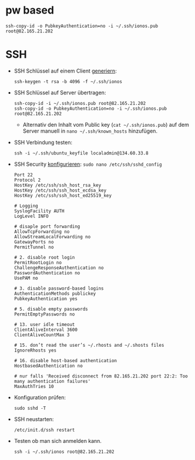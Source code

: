 # pw based

`ssh-copy-id -o PubkeyAuthentication=no -i ~/.ssh/ionos.pub root@82.165.21.202`

# SSH

* SSH Schlüssel auf einem
  Client [generiern](https://www.thomas-krenn.com/de/wiki/OpenSSH_Public_Key_Authentifizierung_unter_Ubuntu):

      ssh-keygen -t rsa -b 4096 -f ~/.ssh/ionos

* SSH Schlüssel auf Server übertragen:

      ssh-copy-id -i ~/.ssh/ionos.pub root@82.165.21.202
      ssh-copy-id -o PubkeyAuthentication=no -i ~/.ssh/ionos.pub root@82.165.21.202

    * Alternativ den Inhalt vom Public key (`cat ~/.ssh/ionos.pub`) auf dem Server manuell in `nano ~/.ssh/known_hosts`
      hinzufügen.

* SSH Verbindung testen:

      ssh -i ~/.ssh/ubuntu_keyfile localadmin@134.60.33.8

* SSH
  Security [konfigurieren](https://www.cyberciti.biz/tips/linux-unix-bsd-openssh-server-best-practices.html): `sudo nano /etc/ssh/sshd_config`

      Port 22
      Protocol 2
      HostKey /etc/ssh/ssh_host_rsa_key
      HostKey /etc/ssh/ssh_host_ecdsa_key
      HostKey /etc/ssh/ssh_host_ed25519_key

      # Logging
      SyslogFacility AUTH
      LogLevel INFO

      # disaple port forwarding
      AllowTcpForwarding no
      AllowStreamLocalForwarding no
      GatewayPorts no
      PermitTunnel no

      # 2. disable root login
      PermitRootLogin no
      ChallengeResponseAuthentication no
      PasswordAuthentication no
      UsePAM no

      # 3. disable password-based logins
      AuthenticationMethods publickey
      PubkeyAuthentication yes

      # 5. disable empty passwords
      PermitEmptyPasswords no

      # 13. user idle timeout
      ClientAliveInterval 3600
      ClientAliveCountMax 3

      # 15. don’t read the user’s ~/.rhosts and ~/.shosts files
      IgnoreRhosts yes

      # 16. disable host-based authentication
      HostbasedAuthentication no
      
      # nur falls 'Received disconnect from 82.165.21.202 port 22:2: Too many authentication failures'
      MaxAuthTries 10


* Konfiguration prüfen:

      sudo sshd -T

* SSH neustarten:

      /etc/init.d/ssh restart

* Testen ob man sich anmelden kann.

      ssh -i ~/.ssh/ionos root@82.165.21.202
